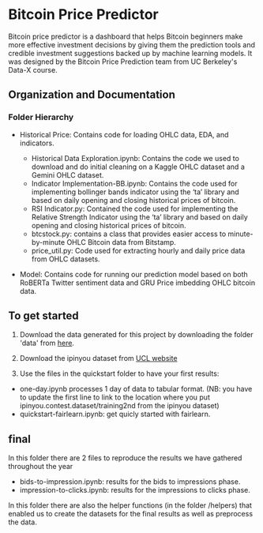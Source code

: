 # Bitcoin Price Predictor
Bitcoin price predictor is a dashboard that helps Bitcoin beginners make more effective investment decisions by giving them the prediction tools and credible investment suggestions backed up by machine learning models. It was designed by the Bitcoin Price Prediction team from UC Berkeley's Data-X course.

## Organization and Documentation
### Folder Hierarchy

- Historical Price: Contains code for loading OHLC data, EDA, and indicators.
  - Historical Data Exploration.ipynb: Contains the code we used to download and do initial cleaning on a Kaggle OHLC dataset and a Gemini OHLC dataset.
  - Indicator Implementation-BB.ipynb: Contains the code used for implementing bollinger bands indicator using the ‘ta’ library and based on daily opening and closing historical prices of bitcoin.
  - RSI Indicator.py: Contained the code used for implementing the Relative Strength Indicator using the ‘ta’ library and based on daily opening and closing historical prices of bitcoin.
  - btcstock.py: contains a class that provides easier access to minute-by-minute OHLC Bitcoin data from Bitstamp.
  - price_util.py: Code used for extracting hourly and daily price data from OHLC datasets.

- Model: Contains code for running our prediction model based on both RoBERTa Twitter sentiment data and GRU Price imbedding OHLC bitcoin data. 


## To get started

1. Download the data generated for this project by downloading the folder 'data' from [here](https://drive.google.com/drive/u/0/folders/1ZrI5eUj9HK4FGaz8ITXussTAIITQy9M3). 

2. Download the ipinyou dataset from [UCL website](http://bunwell.cs.ucl.ac.uk/ipinyou.contest.dataset.zip)

3. Use the files in the quickstart folder to have your first results:
- one-day.ipynb processes 1 day of data to tabular format. (NB: you have to update the first line to link to the location where you put ipinyou.contest.dataset/training2nd from the ipinyou dataset)
- quickstart-fairlearn.ipynb: get quicly started with fairlearn.  

## final
In this folder there are 2 files to reproduce the results we have gathered throughout the year

- bids-to-impression.ipynb: results for the bids to impressions phase. 
- impression-to-clicks.ipynb: results for the impressions to clicks phase. 

In this folder there are also the helper functions (in the folder /helpers) that enabled us to create the datasets for the final results as well as preprocess the data. 


